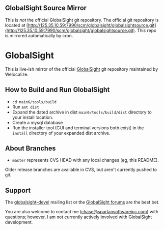 GlobalSight Source Mirror
-------------------------------------------------------------

This is *not* the official GlobalSight git repository.  The official
git repository is located at [http://125.35.10.59:7990/scm/globalsight/globalsightsource.git](http://125.35.10.59:7990/scm/globalsight/globalsightsource.git).
This repo is mirrored automatically by cron.

GlobalSight
===========

This is live-ish mirror of the official [GlobalSight](http://globalsight.com)
git repository maintained by Welocalize.


How to Build and Run GlobalSight
--------------------------------
* `cd main6/tools/build`
* Run `ant dist`
* Expand the dated archive in dist `main6/tools/build/dist` directory to your install location.
* Create a mysql database
* Run the installer tool (GUI and terminal versions both exist) in the `install` directory of your expanded dist archive.

About Branches
--------------
* `master` represents CVS HEAD with any local changes (eg, this README).

Older release branches are available in CVS, but aren't currently pushed to
git.

Support
-------
The
[globalsight-devel](https://groups.google.com/forum/#!forum/globalsight-dev)
mailing list or the [GlobalSight
forums](http://www.globalsight.com/forums/) are the best bet.

You are also welcome to contact me (chase@spartansoftwareinc.com) with
questions; however, I am not currently actively involved with GlobalSight
development.
